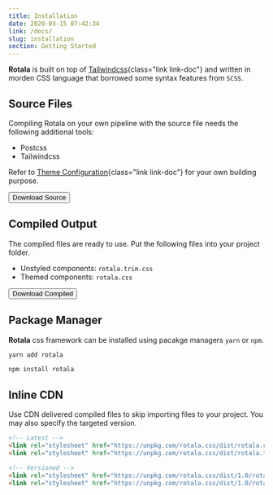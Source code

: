 ```yaml
---
title: Installation
date: 2020-03-15 07:42:34
link: /docs/
slug: installation
section: Getting Started
---
```


**Rotala** is built on top of [Tailwindcss](https://tailwindcss.com){class="link link-doc"} and written in morden CSS language that borrowed some syntax features from `SCSS`.

## Source Files
Compiling Rotala on your own pipeline with the source file needs the following additional tools:
- Postcss
- Tailwindcss

Refer to [Theme Configuration](/docs/theme-configuration){class="link link-doc"} for your own building purpose.

<button class="button button-primary">Download Source</button>

## Compiled Output
The compiled files are ready to use. Put the following files into your project folder.
- Unstyled components: `rotala.trim.css`
- Themed components: `rotala.css`

<button class="button button-primary">Download Compiled</button>


## Package Manager
**Rotala** css framework can be installed using pacakge managers `yarn` or `npm`.

```bash
yarn add rotala

npm install rotala
```

## Inline CDN
Use CDN delivered compiled files to skip importing files to your project. You may also specify the targeted version.

```html
<!-- Latest -->
<link rel="stylesheet" href="https://unpkg.com/rotala.css/dist/rotala.css">
<link rel="stylesheet" href="https://unpkg.com/rotala.css/dist/rotala.trim.css">

<!-- Versioned -->
<link rel="stylesheet" href="https://unpkg.com/rotala.css/dist/1.0/rotala.css">
<link rel="stylesheet" href="https://unpkg.com/rotala.css/dist/1.0/rotala.trim.css">
```
